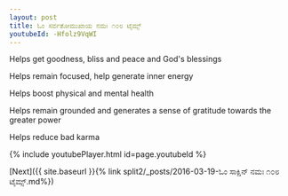 ```yaml
---
layout: post
title: ಓಂ ಸರ್ವತೋಮುಖಾಯ ನಮಃ ೧೦೮ ಟೈಮ್ಸ್
youtubeId: -Hfolz9VqWI
---
```

 
 
Helps get goodness, bliss and peace and God's blessings
 
Helps remain focused, help generate inner energy 
 
Helps boost physical and mental health 
 
Helps remain grounded and generates a sense of gratitude towards the greater power 
 
Helps reduce bad karma
 
 
 
 


{% include youtubePlayer.html id=page.youtubeId %}
 
[Next]({{ site.baseurl }}{% link  split2/_posts/2016-03-19-ಓಂ ಸಾಕ್ಷಿನ್ ನಮಃ ೧೦೮ ಟೈಮ್ಸ್.md%})
 
